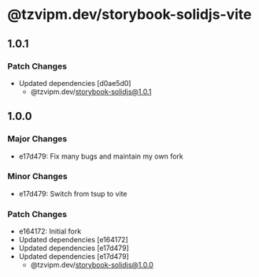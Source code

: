 # @tzvipm.dev/storybook-solidjs-vite

## 1.0.1

### Patch Changes

- Updated dependencies [d0ae5d0]
  - @tzvipm.dev/storybook-solidjs@1.0.1

## 1.0.0

### Major Changes

- e17d479: Fix many bugs and maintain my own fork

### Minor Changes

- e17d479: Switch from tsup to vite

### Patch Changes

- e164172: Initial fork
- Updated dependencies [e164172]
- Updated dependencies [e17d479]
- Updated dependencies [e17d479]
  - @tzvipm.dev/storybook-solidjs@1.0.0
